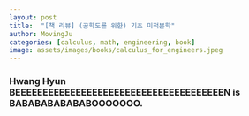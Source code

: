 ```yaml
---
layout: post
title:  "[책 리뷰] (공학도를 위한) 기초 미적분학"
author: MovingJu
categories: [calculus, math, engineering, book]
image: assets/images/books/calculus_for_engineers.jpeg
---
```

### Hwang Hyun BEEEEEEEEEEEEEEEEEEEEEEEEEEEEEEEEEEEEEEN is BABABABABABABOOOOOOO.

